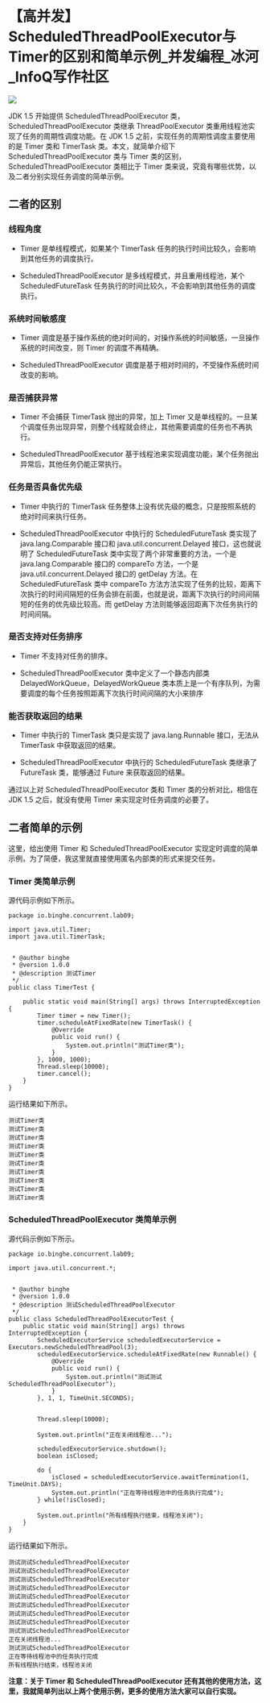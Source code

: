 # 【高并发】ScheduledThreadPoolExecutor与Timer的区别和简单示例_并发编程_冰河_InfoQ写作社区
![](https://static001.geekbang.org/infoq/5e/5ecc61077dc258be0dd42a9944e52491.png)

JDK 1.5 开始提供 ScheduledThreadPoolExecutor 类，ScheduledThreadPoolExecutor 类继承 ThreadPoolExecutor 类重用线程池实现了任务的周期性调度功能。在 JDK 1.5 之前，实现任务的周期性调度主要使用的是 Timer 类和 TimerTask 类。本文，就简单介绍下 ScheduledThreadPoolExecutor 类与 Timer 类的区别，ScheduledThreadPoolExecutor 类相比于 Timer 类来说，究竟有哪些优势，以及二者分别实现任务调度的简单示例。

二者的区别
-----

### 线程角度

*   Timer 是单线程模式，如果某个 TimerTask 任务的执行时间比较久，会影响到其他任务的调度执行。
    
*   ScheduledThreadPoolExecutor 是多线程模式，并且重用线程池，某个 ScheduledFutureTask 任务执行的时间比较久，不会影响到其他任务的调度执行。
    

### 系统时间敏感度

*   Timer 调度是基于操作系统的绝对时间的，对操作系统的时间敏感，一旦操作系统的时间改变，则 Timer 的调度不再精确。
    
*   ScheduledThreadPoolExecutor 调度是基于相对时间的，不受操作系统时间改变的影响。
    

### 是否捕获异常

*   Timer 不会捕获 TimerTask 抛出的异常，加上 Timer 又是单线程的。一旦某个调度任务出现异常，则整个线程就会终止，其他需要调度的任务也不再执行。
    
*   ScheduledThreadPoolExecutor 基于线程池来实现调度功能，某个任务抛出异常后，其他任务仍能正常执行。
    

### 任务是否具备优先级

*   Timer 中执行的 TimerTask 任务整体上没有优先级的概念，只是按照系统的绝对时间来执行任务。
    
*   ScheduledThreadPoolExecutor 中执行的 ScheduledFutureTask 类实现了 java.lang.Comparable 接口和 java.util.concurrent.Delayed 接口，这也就说明了 ScheduledFutureTask 类中实现了两个非常重要的方法，一个是 java.lang.Comparable 接口的 compareTo 方法，一个是 java.util.concurrent.Delayed 接口的 getDelay 方法。在 ScheduledFutureTask 类中 compareTo 方法方法实现了任务的比较，距离下次执行的时间间隔短的任务会排在前面，也就是说，距离下次执行的时间间隔短的任务的优先级比较高。而 getDelay 方法则能够返回距离下次任务执行的时间间隔。
    

### 是否支持对任务排序

*   Timer 不支持对任务的排序。
    
*   ScheduledThreadPoolExecutor 类中定义了一个静态内部类 DelayedWorkQueue，DelayedWorkQueue 类本质上是一个有序队列，为需要调度的每个任务按照距离下次执行时间间隔的大小来排序
    

### 能否获取返回的结果

*   Timer 中执行的 TimerTask 类只是实现了 java.lang.Runnable 接口，无法从 TimerTask 中获取返回的结果。
    
*   ScheduledThreadPoolExecutor 中执行的 ScheduledFutureTask 类继承了 FutureTask 类，能够通过 Future 来获取返回的结果。
    

通过以上对 ScheduledThreadPoolExecutor 类和 Timer 类的分析对比，相信在 JDK 1.5 之后，就没有使用 Timer 来实现定时任务调度的必要了。

二者简单的示例
-------

这里，给出使用 Timer 和 ScheduledThreadPoolExecutor 实现定时调度的简单示例，为了简便，我这里就直接使用匿名内部类的形式来提交任务。

### Timer 类简单示例

源代码示例如下所示。

```
package io.binghe.concurrent.lab09;

import java.util.Timer;
import java.util.TimerTask;


 * @author binghe
 * @version 1.0.0
 * @description 测试Timer
 */
public class TimerTest {

    public static void main(String[] args) throws InterruptedException {
        Timer timer = new Timer();
        timer.scheduleAtFixedRate(new TimerTask() {
            @Override
            public void run() {
                System.out.println("测试Timer类");
            }
        }, 1000, 1000);
        Thread.sleep(10000);
        timer.cancel();
    }
}
```

运行结果如下所示。

```
测试Timer类
测试Timer类
测试Timer类
测试Timer类
测试Timer类
测试Timer类
测试Timer类
测试Timer类
测试Timer类
测试Timer类
```

### ScheduledThreadPoolExecutor 类简单示例

源代码示例如下所示。

```
package io.binghe.concurrent.lab09;

import java.util.concurrent.*;


 * @author binghe
 * @version 1.0.0
 * @description 测试ScheduledThreadPoolExecutor
 */
public class ScheduledThreadPoolExecutorTest {
    public static void main(String[] args) throws  InterruptedException {
        ScheduledExecutorService scheduledExecutorService = Executors.newScheduledThreadPool(3);
        scheduledExecutorService.scheduleAtFixedRate(new Runnable() {
            @Override
            public void run() {
                System.out.println("测试测试ScheduledThreadPoolExecutor");
            }
        }, 1, 1, TimeUnit.SECONDS);

        
        Thread.sleep(10000);

        System.out.println("正在关闭线程池...");
        
        scheduledExecutorService.shutdown();
        boolean isClosed;
        
        do {
            isClosed = scheduledExecutorService.awaitTermination(1, TimeUnit.DAYS);
            System.out.println("正在等待线程池中的任务执行完成");
        } while(!isClosed);

        System.out.println("所有线程执行结束，线程池关闭");
    }
}
```

运行结果如下所示。

```
测试测试ScheduledThreadPoolExecutor
测试测试ScheduledThreadPoolExecutor
测试测试ScheduledThreadPoolExecutor
测试测试ScheduledThreadPoolExecutor
测试测试ScheduledThreadPoolExecutor
测试测试ScheduledThreadPoolExecutor
测试测试ScheduledThreadPoolExecutor
测试测试ScheduledThreadPoolExecutor
测试测试ScheduledThreadPoolExecutor
正在关闭线程池...
测试测试ScheduledThreadPoolExecutor
正在等待线程池中的任务执行完成
所有线程执行结束，线程池关闭
```

**注意：关于 Timer 和 ScheduledThreadPoolExecutor 还有其他的使用方法，这里，我就简单列出以上两个使用示例，更多的使用方法大家可以自行实现。**